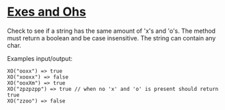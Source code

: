 # [Exes and Ohs](https://www.codewars.com/kata/exes-and-ohs "https://www.codewars.com/kata/55908aad6620c066bc00002a")

Check to see if a string has the same amount of 'x's and 'o's. The method must return a boolean and be case insensitive. The string can contain any char.

Examples input/output:
```
XO("ooxx") => true
XO("xooxx") => false
XO("ooxXm") => true
XO("zpzpzpp") => true // when no 'x' and 'o' is present should return true
XO("zzoo") => false
```